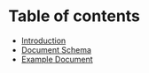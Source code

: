 # Table of contents

* [Introduction](README.md)
* [Document Schema](document-schema.md)
* [Example Document](example-document.md)
